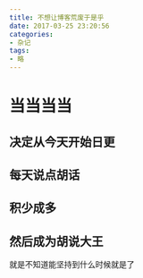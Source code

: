 ```yaml
---
title: 不想让博客荒废于是乎
date: 2017-03-25 23:20:56
categories:
- 杂记
tags:
- 略
---
```


# 当当当当

## 决定从今天开始日更

<!-- more -->

## 每天说点胡话

## 积少成多

## 然后成为胡说大王

就是不知道能坚持到什么时候就是了
